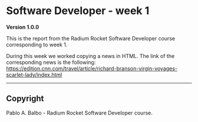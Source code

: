 # Software Developer - week 1

**Version 1.0.0**

This is the report from the Radium Rocket Software Developer course corresponding to week 1.

During this week we worked copying a news in HTML.
The link of the corresponding news is the following:
https://edition.cnn.com/travel/article/richard-branson-virgin-voyages-scarlet-lady/index.html

---

## Copyright ##

Pablo A. Balbo - Radium Rocket Software Developer course.